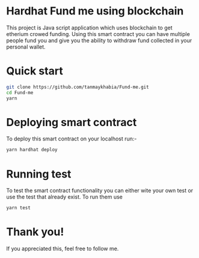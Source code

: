 # Hardhat Fund me using blockchain 

This project is Java script application which uses blockchain
to get etherium crowed funding. Using this smart contract
you can have multiple people fund you and give you the ability to withdraw fund collected in your personal wallet.

# Quick start 

```bash
git clone https://github.com/tanmaykhabia/Fund-me.git
cd Fund-me
yarn 
```

# Deploying smart contract

To deploy this smart contract on your localhost run:-

```bash
yarn hardhat deploy 
```

# Running test

To test the smart contract functionality you can either wite your own test or use the test that already exist. To run them use 

```bash
yarn test
```

# Thank you!
If you appreciated this, feel free to follow me.